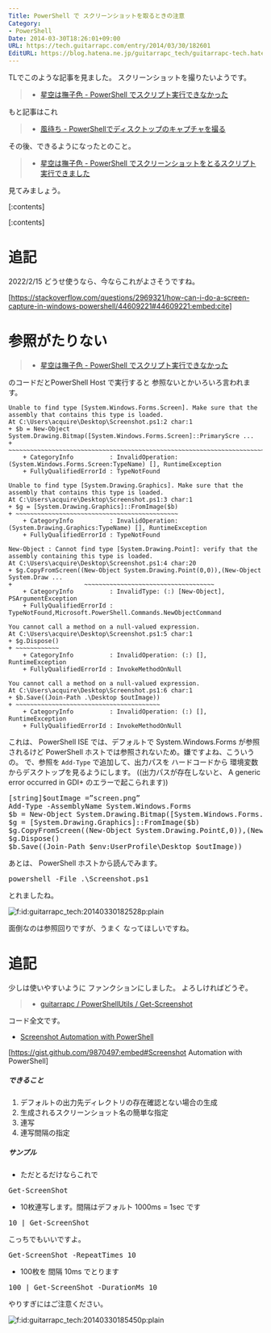 ```yaml
---
Title: PowerShell で スクリーンショットを取るときの注意
Category:
- PowerShell
Date: 2014-03-30T18:26:01+09:00
URL: https://tech.guitarrapc.com/entry/2014/03/30/182601
EditURL: https://blog.hatena.ne.jp/guitarrapc_tech/guitarrapc-tech.hatenablog.com/atom/entry/12921228815720982466
---
```


TLでこのような記事を見ました。
スクリーンショットを撮りたいようです。

> - [星空は撫子色 - PowerShell でスクリプト実行できなかった](https://muu000.net/wordpress/?p=1513)

もと記事はこれ

> - [風待ち - PowerShellでディスクトップのキャプチャを撮る](https://kazemati.blogspot.jp/2010/10/powershell.html)

その後、できるようになったとのこと。

> - [星空は撫子色 - PowerShell でスクリーンショットをとるスクリプト実行できました](https://muu000.net/wordpress/?p=1513)

見てみましょう。


[:contents]

[:contents]

# 追記

2022/2/15 どうせ使うなら、今ならこれがよさそうですね。

[https://stackoverflow.com/questions/2969321/how-can-i-do-a-screen-capture-in-windows-powershell/44609221#44609221:embed:cite]




# 参照がたりない

> - [星空は撫子色 - PowerShell でスクリプト実行できなかった](https://muu000.net/wordpress/?p=1513)

のコードだとPowerShell Host で実行すると 参照ないとかいろいろ言われます。

```
Unable to find type [System.Windows.Forms.Screen]. Make sure that the assembly that contains this type is loaded.
At C:\Users\acquire\Desktop\Screenshot.ps1:2 char:1
+ $b = New-Object System.Drawing.Bitmap([System.Windows.Forms.Screen]::PrimaryScre ...
+ ~~~~~~~~~~~~~~~~~~~~~~~~~~~~~~~~~~~~~~~~~~~~~~~~~~~~~~~~~~~~~~~~~~~~~~~~~~~~~~~~
    + CategoryInfo          : InvalidOperation: (System.Windows.Forms.Screen:TypeName) [], RuntimeException
    + FullyQualifiedErrorId : TypeNotFound

Unable to find type [System.Drawing.Graphics]. Make sure that the assembly that contains this type is loaded.
At C:\Users\acquire\Desktop\Screenshot.ps1:3 char:1
+ $g = [System.Drawing.Graphics]::FromImage($b)
+ ~~~~~~~~~~~~~~~~~~~~~~~~~~~~~~~~~~~~~~~~~~~~~
    + CategoryInfo          : InvalidOperation: (System.Drawing.Graphics:TypeName) [], RuntimeException
    + FullyQualifiedErrorId : TypeNotFound

New-Object : Cannot find type [System.Drawing.Point]: verify that the assembly containing this type is loaded.
At C:\Users\acquire\Desktop\Screenshot.ps1:4 char:20
+ $g.CopyFromScreen((New-Object System.Drawing.Point(0,0)),(New-Object System.Draw ...
+                    ~~~~~~~~~~~~~~~~~~~~~~~~~~~~~~~~~~~~
    + CategoryInfo          : InvalidType: (:) [New-Object], PSArgumentException
    + FullyQualifiedErrorId : TypeNotFound,Microsoft.PowerShell.Commands.NewObjectCommand

You cannot call a method on a null-valued expression.
At C:\Users\acquire\Desktop\Screenshot.ps1:5 char:1
+ $g.Dispose()
+ ~~~~~~~~~~~~
    + CategoryInfo          : InvalidOperation: (:) [], RuntimeException
    + FullyQualifiedErrorId : InvokeMethodOnNull

You cannot call a method on a null-valued expression.
At C:\Users\acquire\Desktop\Screenshot.ps1:6 char:1
+ $b.Save((Join-Path .\Desktop $outImage))
+ ~~~~~~~~~~~~~~~~~~~~~~~~~~~~~~~~~~~~~~~~
    + CategoryInfo          : InvalidOperation: (:) [], RuntimeException
    + FullyQualifiedErrorId : InvokeMethodOnNull
```

これは、 PowerShell ISE では、デフォルトで System.Windows.Forms が参照されるけど PowerShell ホストでは参照されないため。嫌ですよね、こういうの。
で、参照を ```Add-Type``` で追加して、出力パスを ハードコードから 環境変数からデスクトップを見るようにします。 ((出力パスが存在しないと、 A generic error occurred in GDI+ のエラーで起こられます))

<pre class="brush: powershell;">
&#91;string&#93;$outImage =”screen.png”
Add-Type -AssemblyName System.Windows.Forms
$b = New-Object System.Drawing.Bitmap&#40&#91;System.Windows.Forms.Screen&#93;&#58;&#58;PrimaryScreen.Bounds.Width,&#91;System.Windows.Forms.Screen&#93;&#58;&#58;PrimaryScreen.Bounds.Height&#41
$g = &#91;System.Drawing.Graphics&#93;&#58;&#58;FromImage&#40$b&#41
$g.CopyFromScreen&#40&#40New-Object System.Drawing.Point&#400,0&#41&#41,&#40New-Object System.Drawing.Point&#400,0&#41&#41,$b.Size&#41
$g.Dispose&#40&#41
$b.Save&#40&#40Join-Path $env&#58;UserProfile\Desktop $outImage&#41&#41
</pre>

あとは、 PowerShell ホストから読んでみます。

<pre class="brush: powershell;">
powershell -File .\Screenshot.ps1
</pre>

とれましたね。

<p><span itemscope itemtype="https://schema.org/Photograph"><img src="https://cdn-ak.f.st-hatena.com/images/fotolife/g/guitarrapc_tech/20140330/20140330182528.png" alt="f:id:guitarrapc_tech:20140330182528p:plain" title="f:id:guitarrapc_tech:20140330182528p:plain" class="hatena-fotolife" itemprop="image"></span></p>

面倒なのは参照回りですが、うまく なってほしいですね。

# 追記

少しは使いやすいように ファンクションにしました。
よろしければどうぞ。

> - [guitarrapc / PowerShellUtils / Get-Screenshot](https://github.com/guitarrapc/PowerShellUtil/blob/master/Get-Screenshot/Get-ScreenShot.ps1)

コード全文です。

- [Screenshot Automation with PowerShell](https://gist.github.com/9870497)

[https://gist.github.com/9870497:embed#Screenshot Automation with PowerShell]



##### できること

1. デフォルトの出力先ディレクトリの存在確認とない場合の生成
1. 生成されるスクリーンショット名の簡単な指定
1. 連写
1. 連写間隔の指定

##### サンプル

- ただとるだけならこれで

<pre class="brush: powershell;">
Get-ScreenShot
</pre>

- 10枚連写します。間隔はデフォルト 1000ms = 1sec です

<pre class="brush: powershell;">
10 | Get-ScreenShot
</pre>

こっちでもいいですよ。
<pre class="brush: powershell;">
Get-ScreenShot -RepeatTimes 10
</pre>

- 100枚を 間隔 10ms でとります

<pre class="brush: powershell;">
100 | Get-ScreenShot -DurationMs 10
</pre>

やりすぎにはご注意ください。

<p><span itemscope itemtype="https://schema.org/Photograph"><img src="https://cdn-ak.f.st-hatena.com/images/fotolife/g/guitarrapc_tech/20140330/20140330185450.png" alt="f:id:guitarrapc_tech:20140330185450p:plain" title="f:id:guitarrapc_tech:20140330185450p:plain" class="hatena-fotolife" itemprop="image"></span></p>

